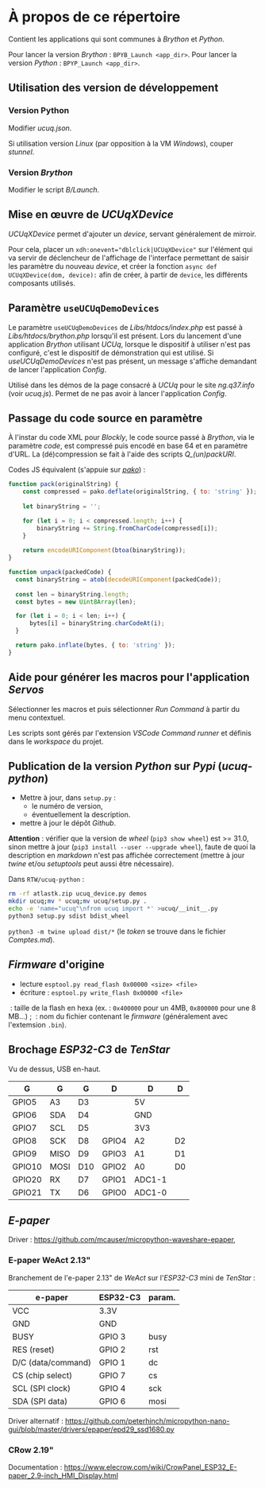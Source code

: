 # À propos de ce répertoire

Contient les applications qui sont communes à *Brython* et *Python*.

Pour lancer la version *Brython* : `BPYB_Launch <app_dir>`.
Pour lancer la version *Python* : `BPYP_Launch <app_dir>`.

## Utilisation des version de développement

### Version Python

Modifier *ucuq.json*.

Si utilisation version *Linux* (par opposition à la VM *Windows*), couper *stunnel*.

### Version *Brython*

Modifier le script *B/Launch*.

## Mise en œuvre de *UCUqXDevice*

*UCUqXDevice* permet d'ajouter un *device*, servant généralement de mirroir.

Pour cela, placer un `xdh:onevent="dblclick|UCUqXDevice"` sur l'élément qui va servir de déclencheur de l'affichage de l'interface permettant de saisir les paramètre du nouveau *device*, et créer la fonction `async def UCUqXDevice(dom, device):` afin de créer, à partir de `device`, les différents composants utilisés.

## Paramètre `useUCUqDemoDevices`

Le paramètre `useUCUqDemoDevices` de *Libs/htdocs/index.php* est passé à *Libs/htdocs/brython.php* lorsqu'il est présent.
Lors du lancement d'une application *Brython* utilisant *UCUq*, lorsque le dispositif à utiliser n'est pas configuré, c'est le dispositif de démonstration qui est utilisé. Si *useUCUqDemoDevices* n'est pas présent, un message s'affiche demandant de lancer l'application *Config*.

Utilisé dans les démos de la page consacré à *UCUq* pour le site *ng.q37.info* (voir *ucuq.js*). Permet de ne pas avoir à lancer l'application *Config*.

## Passage du code source en paramètre

À l'instar du code XML pour *Blockly*, le code source passé à *Brython*, via le paramètre *code*, est compressé puis encodé en base 64 et en paramètre d'URL. La (dé)compression se fait à l'aide des scripts *Q_(un)packURI*.

Codes JS équivalent (s'appuie sur [*pako*](https://cdnjs.com/libraries/pako)) :

```js
function pack(originalString) {
    const compressed = pako.deflate(originalString, { to: 'string' });
    
    let binaryString = '';

    for (let i = 0; i < compressed.length; i++) {
        binaryString += String.fromCharCode(compressed[i]);
    }
    
    return encodeURIComponent(btoa(binaryString));
}

function unpack(packedCode) {
  const binaryString = atob(decodeURIComponent(packedCode));
  
  const len = binaryString.length;
  const bytes = new Uint8Array(len);

  for (let i = 0; i < len; i++) {
      bytes[i] = binaryString.charCodeAt(i);
  }

  return pako.inflate(bytes, { to: 'string' });
}
```

## Aide pour générer les macros pour l'application *Servos*

Sélectionner les macros et puis sélectionner *Run Command* à partir du menu contextuel.

Les scripts sont gérés par l'extension *VSCode* *Command runner* et définis dans le *workspace* du projet.

## Publication de la version *Python* sur *Pypi* (*ucuq-python*)

- Mettre à jour, dans `setup.py` :
  - le numéro de version,
  - éventuellement la description.
- mettre à jour le dépôt *Github*.

**Attention** : vérifier que la version de *wheel* (`pip3 show wheel`) est >= 31.0, sinon mettre à jour (`pip3 install --user --upgrade wheel`), faute de quoi la description en *markdown* n'est pas affichée correctement (mettre à jour *twine* et/ou *setuptools* peut aussi être nécessaire).

Dans `RTW/ucuq-python` :

```bash
rm -rf atlastk.zip ucuq_device.py demos
mkdir ucuq;mv * ucuq;mv ucuq/setup.py .
echo -e 'name="ucuq"\nfrom ucuq import *' >ucuq/__init__.py
python3 setup.py sdist bdist_wheel
```

`python3 -m twine upload dist/*` (le *token* se trouve dans le fichier *Comptes.md*).

## *Firmware* d'origine

- lecture `esptool.py read_flash 0x00000 <size> <file>`
- écriture : `esptool.py write_flash 0x00000 <file>`

*<size>* : taille de la flash en hexa (ex. : `0x400000` pour un 4MB, `0x800000` pour une 8 MB…) ;
*<file>* : nom du fichier contenant le *firmware* (généralement avec l'extemsion `.bin`).

## Brochage *ESP32-C3* de *TenStar*

Vu de dessus, USB en-haut.

| G | G | G | D | D | D
|---|---|---|---|---|---
| GPIO5 | A3 | D3 | | 5V
| GPIO6 | SDA | D4 | | GND
| GPIO7 | SCL | D5 | | 3V3
| GPIO8 | SCK | D8 | GPIO4 | A2 | D2
| GPIO9 | MISO | D9 | GPIO3 | A1 | D1
| GPIO10 | MOSI | D10 | GPIO2 | A0 | D0
| GPIO20 | RX | D7 | GPIO1 | ADC1-1
| GPIO21 | TX | D6 | GPIO0 | ADC1-0

## *E-paper*

Driver : <https://github.com/mcauser/micropython-waveshare-epaper>,

### E-paper WeAct 2.13"

Branchement de l'e-paper 2.13" de *WeAct* sur l'*ESP32-C3* mini de *TenStar* :

| e-paper | ESP32-C3  | param.
|---|---|---
| VCC                      | 3.3V
| GND                      | GND
| BUSY                     | GPIO 3                       | busy
| RES (reset)              | GPIO 2                       | rst
| D/C (data/command)       | GPIO 1                       | dc
| CS (chip select)         | GPIO 7                       | cs
| SCL (SPI clock)          | GPIO 4                       | sck
| SDA (SPI data)           | GPIO 6                       | mosi

Driver alternatif : <https://github.com/peterhinch/micropython-nano-gui/blob/master/drivers/epaper/epd29_ssd1680.py>

### CRow 2.19"

Documentation : <https://www.elecrow.com/wiki/CrowPanel_ESP32_E-paper_2.9-inch_HMI_Display.html>
